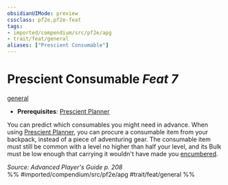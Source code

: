 ```yaml
---
obsidianUIMode: preview
cssclass: pf2e,pf2e-feat
tags:
- imported/compendium/src/pf2e/apg
- trait/feat/general
aliases: ["Prescient Consumable"]
---
```

# Prescient Consumable  *Feat 7*  
[general](general.md)  

- **Prerequisites**: [Prescient Planner](prescient-planner-apg.md)

You can predict which consumables you might need in advance. When using [Prescient Planner](prescient-planner-apg.md), you can procure a consumable item from your backpack, instead of a piece of adventuring gear. The consumable item must still be common with a level no higher than half your level, and its Bulk must be low enough that carrying it wouldn't have made you [encumbered](conditions.md#Encumbered).

*Source: Advanced Player's Guide p. 208*  
%% #imported/compendium/src/pf2e/apg #trait/feat/general %%